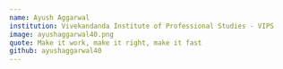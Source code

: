 ```yaml
---
name: Ayush Aggarwal
institution: Vivekandanda Institute of Professional Studies - VIPS
image: ayushaggarwal40.png
quote: Make it work, make it right, make it fast
github: ayushaggarwal40
---
```

